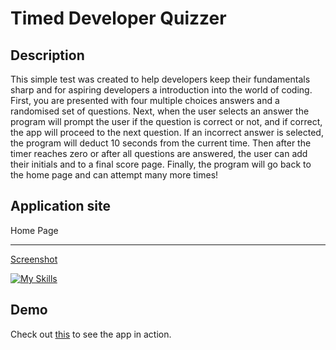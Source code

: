 # Timed Developer Quizzer

## Description
This simple test was created to help developers keep their fundamentals sharp and for aspiring developers a introduction into the world of coding. First, you are presented with four multiple choices answers and a randomised set of questions. Next, when the user selects an answer the program will prompt the user if the question is correct or not, and if correct, the app will proceed to the next question. If an incorrect answer is selected, the program will deduct 10 seconds from the current time. Then after the timer reaches zero or after all questions are answered, the user can add their initials and to a final score page. Finally, the program will go back to the home page and can attempt many more times! 

## Application site

Home Page
_____________
[Screenshot](./assets/img/startPage.png)


[![My Skills](https://skills.thijs.gg/icons?i=js,html,css,&theme=light)](https://skills.thijs.gg)

## Demo

Check out [this](-------) to see the app in action.